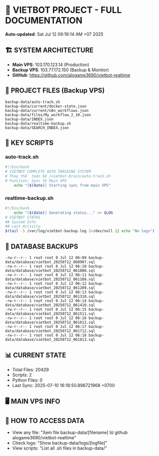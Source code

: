 # 🤖 VIETBOT PROJECT - FULL DOCUMENTATION
**Auto-updated**: Sat Jul 12 06:19:14 AM +07 2025

## 🏗️ SYSTEM ARCHITECTURE
- **Main VPS**: 103.170.123.14 (Production)
- **Backup VPS**: 103.77.172.150 (Backup & Monitor)
- **GitHub**: https://github.com/alogame3690/vietbot-realtime

## 📁 PROJECT FILES (Backup VPS)
```
backup-data/auto-track.sh
backup-data/current/docker-state.json
backup-data/current/n8n_workflows.json
backup-data/files/My_workflow_2_10.json
backup-data/INDEX.json
backup-data/realtime-backup.sh
backup-data/SEARCH_INDEX.json
```

## 🔧 KEY SCRIPTS
### auto-track.sh
```bash
#!/bin/bash
# VIETBOT COMPLETE AUTO TRACKING SYSTEM
# Thay thế toàn bộ /vietbot-brain/auto-track.sh
# Function: Sync từ Main VPS
    echo "[$(date)] Starting sync from main VPS"
```
### realtime-backup.sh
```bash
#!/bin/bash
    echo "[$(date)] Generating status..." >> $LOG
# VIETBOT STATUS
## System Info
## Last Activity
$(tail -5 /var/log/vietbot-backup.log 2>/dev/null || echo "No logs")
```

## 💾 DATABASE BACKUPS
```
-rw-r--r-- 1 root root 0 Jul 12 06:09 backup-data/database/vietbot_20250712_060907.sql
-rw-r--r-- 1 root root 0 Jul 12 06:10 backup-data/database/vietbot_20250712_061008.sql
-rw-r--r-- 1 root root 0 Jul 12 06:11 backup-data/database/vietbot_20250712_061108.sql
-rw-r--r-- 1 root root 0 Jul 12 06:12 backup-data/database/vietbot_20250712_061209.sql
-rw-r--r-- 1 root root 0 Jul 12 06:13 backup-data/database/vietbot_20250712_061310.sql
-rw-r--r-- 1 root root 0 Jul 12 06:14 backup-data/database/vietbot_20250712_061410.sql
-rw-r--r-- 1 root root 0 Jul 12 06:15 backup-data/database/vietbot_20250712_061511.sql
-rw-r--r-- 1 root root 0 Jul 12 06:16 backup-data/database/vietbot_20250712_061612.sql
-rw-r--r-- 1 root root 0 Jul 12 06:17 backup-data/database/vietbot_20250712_061712.sql
-rw-r--r-- 1 root root 0 Jul 12 06:18 backup-data/database/vietbot_20250712_061813.sql
```

## 📊 CURRENT STATE
- Total Files: 20429
- Scripts: 2
- Python Files: 0
- Last Sync: 2025-07-10 16:18:50.896721968 +0700

## 🖥️ MAIN VPS INFO


## 🚨 HOW TO ACCESS DATA
- View any file: "Xem file backup-data/[filename] từ github alogame3690/vietbot-realtime"
- Check logs: "Show backup-data/logs/[logfile]"
- View scripts: "List all .sh files in backup-data/"
